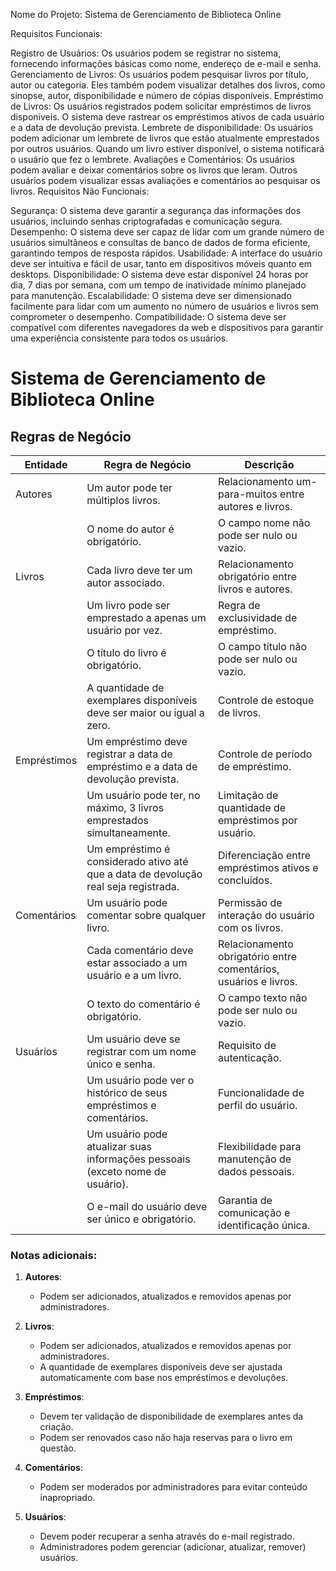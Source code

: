 Nome do Projeto: Sistema de Gerenciamento de Biblioteca Online

Requisitos Funcionais:

Registro de Usuários: Os usuários podem se registrar no sistema, fornecendo informações básicas como nome, endereço de e-mail e senha.
Gerenciamento de Livros: Os usuários podem pesquisar livros por título, autor ou categoria. Eles também podem visualizar detalhes dos livros, como sinopse, autor, disponibilidade e número de cópias disponíveis.
Empréstimo de Livros: Os usuários registrados podem solicitar empréstimos de livros disponíveis. O sistema deve rastrear os empréstimos ativos de cada usuário e a data de devolução prevista.
Lembrete de disponibilidade: Os usuários podem adicionar um lembrete de livros que estão atualmente emprestados por outros usuários. Quando um livro  estiver disponível, o sistema notificará o usuário que fez o lembrete.
Avaliações e Comentários: Os usuários podem avaliar e deixar comentários sobre os livros que leram. Outros usuários podem visualizar essas avaliações e comentários ao pesquisar os livros.
Requisitos Não Funcionais:

Segurança: O sistema deve garantir a segurança das informações dos usuários, incluindo senhas criptografadas e comunicação segura.
Desempenho: O sistema deve ser capaz de lidar com um grande número de usuários simultâneos e consultas de banco de dados de forma eficiente, garantindo tempos de resposta rápidos.
Usabilidade: A interface do usuário deve ser intuitiva e fácil de usar, tanto em dispositivos móveis quanto em desktops.
Disponibilidade: O sistema deve estar disponível 24 horas por dia, 7 dias por semana, com um tempo de inatividade mínimo planejado para manutenção.
Escalabilidade: O sistema deve ser dimensionado facilmente para lidar com um aumento no número de usuários e livros sem comprometer o desempenho.
Compatibilidade: O sistema deve ser compatível com diferentes navegadores da web e dispositivos para garantir uma experiência consistente para todos os usuários.

# Sistema de Gerenciamento de Biblioteca Online

## Regras de Negócio

| Entidade   | Regra de Negócio                                                                                          | Descrição                                                                                     |
|------------|----------------------------------------------------------------------------------------------------------|---------------------------------------------------------------------------------------------|
| Autores    | Um autor pode ter múltiplos livros.                                                                       | Relacionamento um-para-muitos entre autores e livros.                                        |
|            | O nome do autor é obrigatório.                                                                            | O campo nome não pode ser nulo ou vazio.                                                     |
| Livros     | Cada livro deve ter um autor associado.                                                                   | Relacionamento obrigatório entre livros e autores.                                           |
|            | Um livro pode ser emprestado a apenas um usuário por vez.                                                 | Regra de exclusividade de empréstimo.                                                        |
|            | O título do livro é obrigatório.                                                                          | O campo título não pode ser nulo ou vazio.                                                   |
|            | A quantidade de exemplares disponíveis deve ser maior ou igual a zero.                                    | Controle de estoque de livros.                                                               |
| Empréstimos| Um empréstimo deve registrar a data de empréstimo e a data de devolução prevista.                         | Controle de período de empréstimo.                                                           |
|            | Um usuário pode ter, no máximo, 3 livros emprestados simultaneamente.                                     | Limitação de quantidade de empréstimos por usuário.                                          |
|            | Um empréstimo é considerado ativo até que a data de devolução real seja registrada.                       | Diferenciação entre empréstimos ativos e concluídos.                                         |
| Comentários| Um usuário pode comentar sobre qualquer livro.                                                            | Permissão de interação do usuário com os livros.                                             |
|            | Cada comentário deve estar associado a um usuário e a um livro.                                           | Relacionamento obrigatório entre comentários, usuários e livros.                             |
|            | O texto do comentário é obrigatório.                                                                      | O campo texto não pode ser nulo ou vazio.                                                    |
| Usuários   | Um usuário deve se registrar com um nome único e senha.                                                   | Requisito de autenticação.                                                                   |
|            | Um usuário pode ver o histórico de seus empréstimos e comentários.                                        | Funcionalidade de perfil do usuário.                                                         |
|            | Um usuário pode atualizar suas informações pessoais (exceto nome de usuário).                             | Flexibilidade para manutenção de dados pessoais.                                             |
|            | O e-mail do usuário deve ser único e obrigatório.                                                         | Garantia de comunicação e identificação única.                                               |

### Notas adicionais:

1. **Autores**:
   - Podem ser adicionados, atualizados e removidos apenas por administradores.

2. **Livros**:
   - Podem ser adicionados, atualizados e removidos apenas por administradores.
   - A quantidade de exemplares disponíveis deve ser ajustada automaticamente com base nos empréstimos e devoluções.

3. **Empréstimos**:
   - Devem ter validação de disponibilidade de exemplares antes da criação.
   - Podem ser renovados caso não haja reservas para o livro em questão.

4. **Comentários**:
   - Podem ser moderados por administradores para evitar conteúdo inapropriado.

5. **Usuários**:
   - Devem poder recuperar a senha através do e-mail registrado.
   - Administradores podem gerenciar (adicionar, atualizar, remover) usuários.
